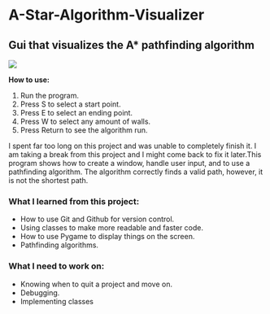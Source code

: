 # A-Star-Algorithm-Visualizer
## Gui that visualizes the A* pathfinding algorithm 
![](https://raw.github.com/trevortomlin/A-Star-Algorithm-Visualizer/master/algorithmimage.png)

**How to use:** 
1. Run the program.
2. Press S to select a start point.
3. Press E to select an ending point.
4. Press W to select any amount of walls.
5. Press Return to see the algorithm run.

I spent far too long on this project and was unable to completely finish it. I am taking a break from this project and I might come back to fix it later.This program shows how to create a window, handle user input, and to use a pathfinding algorithm. The algorithm correctly finds a valid path, however, it is not the shortest path.

### What I learned from this project:
- How to use Git and Github for version control.
- Using classes to make more readable and faster code.
- How to use Pygame to display things on the screen.
- Pathfinding algorithms.

### What I need to work on:
- Knowing when to quit a project and move on.
- Debugging.
- Implementing classes

